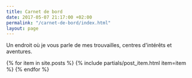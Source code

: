 ```yaml
---
title: Carnet de bord
date: 2017-05-07 21:17:00 +02:00
permalink: "/carnet-de-bord/index.html"
layout: page
---
```


Un endroit où je vous parle de mes trouvailles, centres d'intérêts et aventures.

{% for item in site.posts %}
  {% include partials/post_item.html item=item %}
{% endfor %}